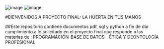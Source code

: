 ![image](https://github.com/gerbena03/proyectoProgram/assets/166568631/4f0f2e7d-2eae-4ad8-8691-8cf73adc2e13)
![image](https://github.com/gerbena03/proyectoProgram/assets/166568631/2c398177-eecd-416e-8746-1dc9a915e625)

#BIENVENIDOS A PROYECTO FINAL: LA HUERTA EN TUS MANOS
<p style="color: blue; font-family: 'Courier New', Courier, monospace;">













##Este repositorio contiene documentos pdf, sql y python a fin de dar cumplimiento a lo solicitado en el proyecto final que responde a las materias de :
PROGRAMACIÓN-BASE DE DATOS – ÉTICA Y DEONTOLOGÍA PROFESIONAL
